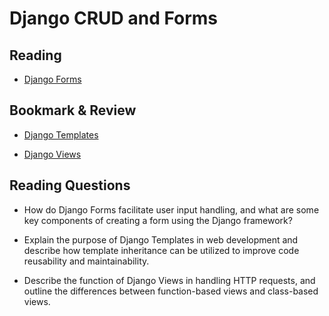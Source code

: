 # Django CRUD and Forms

## Reading

- [Django Forms](https://developer.mozilla.org/en-US/docs/Learn/Server-side/Django/Forms)

## Bookmark & Review

- [Django Templates](https://developer.mozilla.org/en-US/docs/Learn/Server-side/Django/Home_page)

- [Django Views](https://developer.mozilla.org/en-US/docs/Learn/Server-side/Django/Generic_views)

## Reading Questions

- How do Django Forms facilitate user input handling, and what are some key components of creating a form using the Django framework?

- Explain the purpose of Django Templates in web development and describe how template inheritance can be utilized to improve code reusability and maintainability.

- Describe the function of Django Views in handling HTTP requests, and outline the differences between function-based views and class-based views.
